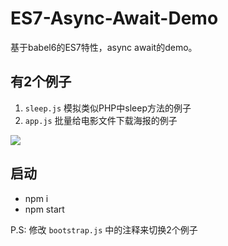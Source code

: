 # ES7-Async-Await-Demo
基于babel6的ES7特性，async await的demo。

## 有2个例子

1. `sleep.js` 模拟类似PHP中sleep方法的例子
2. `app.js` 批量给电影文件下载海报的例子

![](https://raw.github.com/think2011/ES7-Async-Await-Demo/app-demo.gif)

## 启动

* npm i
* npm start

P.S: 修改 `bootstrap.js` 中的注释来切换2个例子
